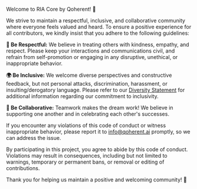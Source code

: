 Welcome to RIA Core by Qoherent! 👋

We strive to maintain a respectful, inclusive, and collaborative community where everyone feels valued and heard. 
To ensure a positive experience for all contributors, we kindly insist that you adhere to the following guidelines:

**🌟 Be Respectful:** We believe in treating others with kindness, empathy, and respect. 
Please keep your interactions and communications civil, and refrain from self-promotion or 
engaging in any disruptive, unethical, or inappropriate behavior.

**🌍 Be Inclusive:** We welcome diverse perspectives and constructive feedback, but not personal attacks, discrimination, 
harassment, or insulting/derogatory language. Please refer to our [Diversity Statement](./DIVERSITY_STATEMENT.md) for 
additional information regarding our commitment to inclusivity.

**🤝 Be Collaborative:** Teamwork makes the dream work! We believe in supporting one another and in celebrating 
each other's successes.

If you encounter any violations of this code of conduct or witness inappropriate behavior, 
please report it to [info@qoherent.ai](mailto:info@qoherent.ai) promptly, so we can address the issue.

By participating in this project, you agree to abide by this code of conduct. Violations may result in consequences, 
including but not limited to warnings, temporary or permanent bans, or removal or editing of contributions.

Thank you for helping us maintain a positive and welcoming community! 🙏
